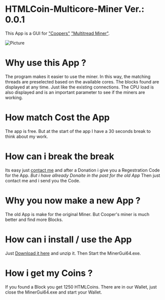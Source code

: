 # HTMLCoin-Multicore-Miner Ver.: 0.0.1

This App is a GUI for ["Coopers"](https://t.me/astarzo) ["Multitread Miner"](https://github.com/kerastinell/HTMLCOIN/releases/tag/v2.0.1.0-mt).

![Picture](http://nwa.marcusberger.de/Miner.jpg)


# Why use this App ?

The program makes it easier to use the miner.
In this way, the matching threads are preselected based on the available cores.
The blocks found are displayed at any time. Just like the existing connections. 
The CPU load is also displayed and is an important parameter to see if the miners are working.

# How match Cost the App

The app is free.
But at the start of the app I have a 30 seconds break to think about my work.

# How can i break the break

Its easy just [contact me](bmp@gmx.de) and after a Donation i give you a Regestration Code for the App.
*But i have allready Donaite in the past for the old App*
Then just contact me and i send you the Code.

# Why you now make a new App ?

The old App is make for the original Miner.
But Cooper's miner is much better and find more Blocks.

# How can i install / use the App

Just [Download it here](https://github.com/BMP0007/HTMLCoin-Multicore-Miner/raw/master/MinerGui64.zip) and unzip it.
Then Start the MinerGui64.exe.

# How i get my Coins ?

If you found a Block you get 1250 HTMLCoins. There are in our Wallet, just close the MinerGui64.exe and start your Wallet. 
